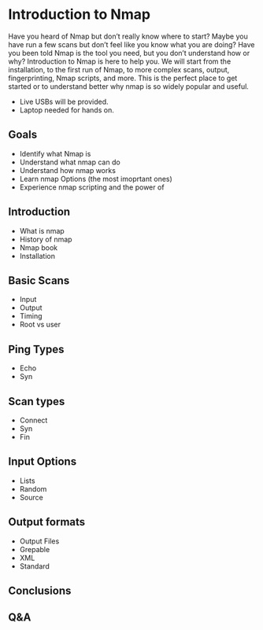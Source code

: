 # Introduction to Nmap

Have you heard of Nmap but don’t really know where to start?  Maybe you have run a few scans but don’t feel like you know what you are doing?  Have you been told Nmap is the tool you need, but you don’t understand how or why?  Introduction to Nmap is here to help you. We will start from the installation, to the first run of Nmap, to more complex scans, output, fingerprinting, Nmap scripts, and more.  This is the perfect place to get started or to understand better why nmap is so widely popular and useful.
* Live USBs will be provided.
* Laptop needed for hands on.


## Goals
- Identify what Nmap is
- Understand what nmap can do
- Understand how nmap works
- Learn nmap Options (the most imoprtant ones)
- Experience nmap scripting and the power of

## Introduction
- What is nmap
- History of nmap
- Nmap book
- Installation

## Basic Scans
- Input
- Output
- Timing
- Root vs user

## Ping Types
- Echo
- Syn

## Scan types
- Connect
- Syn
- Fin

## Input Options
- Lists
- Random
- Source

## Output formats
- Output Files
- Grepable
- XML
- Standard

## Conclusions

## Q&A
